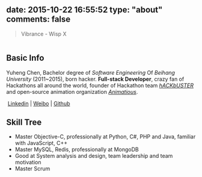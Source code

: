 date: 2015-10-22 16:55:52
type: "about"
comments: false
---



> Vibrance - Wisp X

<video width="480" height="0" controls="controls" preload="auto" loop="loop">
<source src="/music/test.mp3">
</video>

## Basic Info

Yuheng Chen, Bachelor degree of *Software Engineering* Of *Beihang University* (2011~2015), born hacker. **Full-stack Developer**, crazy fan of Hackathons all around the world, founder of Hackathon team *[hACKbUSTER](https://github.com/hackbuster)* and open-source animation organization *[Animatious](https://github.com/animatious)*.

 [Linkedin](https://cn.linkedin.com/pub/sergio-chan/42/14b/a6) | [Weibo](http://weibo.com/3089081773/profile?topnav=1&wvr=6) | [Github](https://github.com/SergioChan) 

## Skill Tree

- Master Objective-C, professionally at Python, C#, PHP and Java, familiar with JavaScript, C++
- Master MySQL, Redis, professionally at MongoDB
- Good at System analysis and design, team leadership and team motivation
- Master Scrum